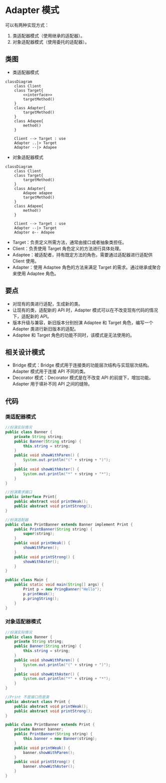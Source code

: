 # Adapter 模式

可以有两种实现方式：

1. 类适配器模式（使用继承的适配器）。
1. 对象适配器模式（使用委托的适配器）。

## 类图

- 类适配器模式

```mermaid
classDiagram
    class Client
    class Target{
        <<interface>>
        targetMethod()
    }
    class Adapter{
        targetMethod()
    }
    class Adapee{
        method()
    }

    Client --> Target : use
    Adapter ..|> Target
    Adapter --|> Adapee
```

- 对象适配器模式

```mermaid
classDiagram
    class Client
    class Target{
        targetMethod()
    }
    class Adapter{
        Adapee adapee
        targetMethod()
    }
    class Adapee{
        method()
    }

    Client --> Target : use
    Adapter --|> Target
    Adapter o-- Adapee
```

- Target：负责定义所需方法，通常由接口或者抽象类担任。
- Client：负责使用 Target 角色定义的方法进行具体处理。
- Adaptee：被适配者，持有既定方法的角色，需要通过适配器进行适配供 Client 使用。
- Adapter：使用 Adaptee 角色的方法来满足 Target 的需求。通过继承或聚合来使用 Adaptee 角色。

## 要点

- 对现有的类进行适配，生成新的类。
- 让现有的类，适配新的 API 时，Adapter 模式可以在不改变现有代码的情况下，适配新的 API。
- 版本升级与兼容，新旧版本分别扮演 Adaptee 和 Target 角色，编写一个 Adapter 类进行新旧版本的适配。
- Adaptee 和 Target 角色的功能不同时，该模式是无法使用的。

## 相关设计模式

- Bridge 模式：Bridge 模式用于连接类的功能层次结构与实现层次结构。Adapter 模式用于连接 API 不同的类。
- Decorator 模式：Decorator 模式是在不改变 API 的前提下，增加功能。Adapter 用于填补不同 API 之间的缝隙。

## 代码

### 类适配器模式

```java
//扮演实际情况
public class Banner {
    private String string;
    public Banner(String string) {
        this.string = string;
    }
    public void showWithParen() {
        System.out.println("(" + string + ")");
    }
    public void showWithAster() {
        System.out.println("*" + string + "*");
    }
}

//扮演需求接口
public interface Print{
    public abstract void printWeak();
    public abstract void printStrong();
}

//扮演适配器
public class PrintBanner extends Banner implement Print {
    public PrintBanner(String string) {
        super(string);
    }
    public void printWeak() {
        showWithParen();
    }
    public void printStrong() {
        showWithAster();
    }
}

public class Main {
    public static void main(String[] args) {
        Print p = new PringBanner("Hello");
        p.printWeak();
        p.pringString();
    }
}
```

### 对象适配器模式

```java
//扮演实际情况
public class Banner {
    private String string;
    public Banner(String string) {
        this.string = string;
    }
    public void showWithParen() {
        System.out.println("(" + string + ")");
    }
    public void showWithAster() {
        System.out.println("*" + string + "*");
    }
}

//Print 不是接口而是类
public abstract class Print {
    public abstract void printWeak();
    public abstract void printStrong();
}

public class PrintBanner extends Print {
    private Banner banner;
    public PrintBanner(String string) {
        this.banner = new Banner(string);
    }
    public void printWeak() {
        banner.showWithParen();
    }
    public void printStrong() {
        banner.showWithAster();
    }
}
```

